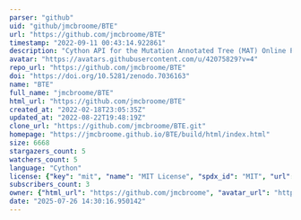 ```yaml
---
parser: "github"
uid: "github/jmcbroome/BTE"
url: "https://github.com/jmcbroome/BTE"
timestamp: "2022-09-11 00:43:14.922861"
description: "Cython API for the Mutation Annotated Tree (MAT) Online Phylogenetics Toolkit"
avatar: "https://avatars.githubusercontent.com/u/42075829?v=4"
repo_url: "https://github.com/jmcbroome/BTE"
doi: "https://doi.org/10.5281/zenodo.7036163"
name: "BTE"
full_name: "jmcbroome/BTE"
html_url: "https://github.com/jmcbroome/BTE"
created_at: "2022-02-18T23:05:35Z"
updated_at: "2022-08-22T19:48:19Z"
clone_url: "https://github.com/jmcbroome/BTE.git"
homepage: "https://jmcbroome.github.io/BTE/build/html/index.html"
size: 6668
stargazers_count: 5
watchers_count: 5
language: "Cython"
license: {"key": "mit", "name": "MIT License", "spdx_id": "MIT", "url": "https://api.github.com/licenses/mit", "node_id": "MDc6TGljZW5zZTEz"}
subscribers_count: 3
owner: {"html_url": "https://github.com/jmcbroome", "avatar_url": "https://avatars.githubusercontent.com/u/42075829?v=4", "login": "jmcbroome", "type": "User"}
date: "2025-07-26 14:30:16.950142"
---
```

